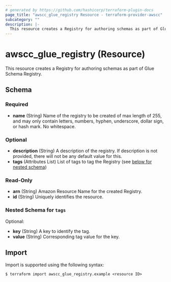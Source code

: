 ```yaml
---
# generated by https://github.com/hashicorp/terraform-plugin-docs
page_title: "awscc_glue_registry Resource - terraform-provider-awscc"
subcategory: ""
description: |-
  This resource creates a Registry for authoring schemas as part of Glue Schema Registry.
---
```


# awscc_glue_registry (Resource)

This resource creates a Registry for authoring schemas as part of Glue Schema Registry.



<!-- schema generated by tfplugindocs -->
## Schema

### Required

- **name** (String) Name of the registry to be created of max length of 255, and may only contain letters, numbers, hyphen, underscore, dollar sign, or hash mark.  No whitespace.

### Optional

- **description** (String) A description of the registry. If description is not provided, there will not be any default value for this.
- **tags** (Attributes List) List of tags to tag the Registry (see [below for nested schema](#nestedatt--tags))

### Read-Only

- **arn** (String) Amazon Resource Name for the created Registry.
- **id** (String) Uniquely identifies the resource.

<a id="nestedatt--tags"></a>
### Nested Schema for `tags`

Optional:

- **key** (String) A key to identify the tag.
- **value** (String) Corresponding tag value for the key.

## Import

Import is supported using the following syntax:

```shell
$ terraform import awscc_glue_registry.example <resource ID>
```
